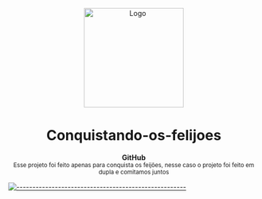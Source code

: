 <p align="center">
  <img src="https://user-images.githubusercontent.com/60453269/221443928-9bbaf00b-c369-4587-98b4-05faa6f64750.png" alt="Logo" width="200" height="200" />
</p>

<h1 align="center"> Conquistando-os-felijoes </h1>

<p align="center">
  <b> GitHub </b>
    </br>
  <sub> Esse projeto foi feito apenas para conquista os feijões, nesse caso o projeto foi feito em dupla e comitamos juntos
  <sub>
</p>


[![-----------------------------------------------------](https://raw.githubusercontent.com/andreasbm/readme/master/assets/lines/colored.png)](#table-of-contents)

